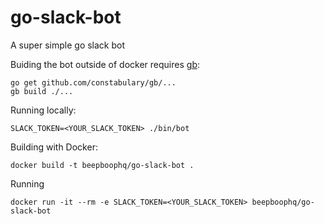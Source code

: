# go-slack-bot
A super simple go slack bot

Buiding the bot outside of docker requires [gb](https://getgb.io):

    go get github.com/constabulary/gb/...
    gb build ./...

Running locally:

    SLACK_TOKEN=<YOUR_SLACK_TOKEN> ./bin/bot 

Building with Docker:

    docker build -t beepboophq/go-slack-bot .

Running

    docker run -it --rm -e SLACK_TOKEN=<YOUR_SLACK_TOKEN> beepboophq/go-slack-bot
